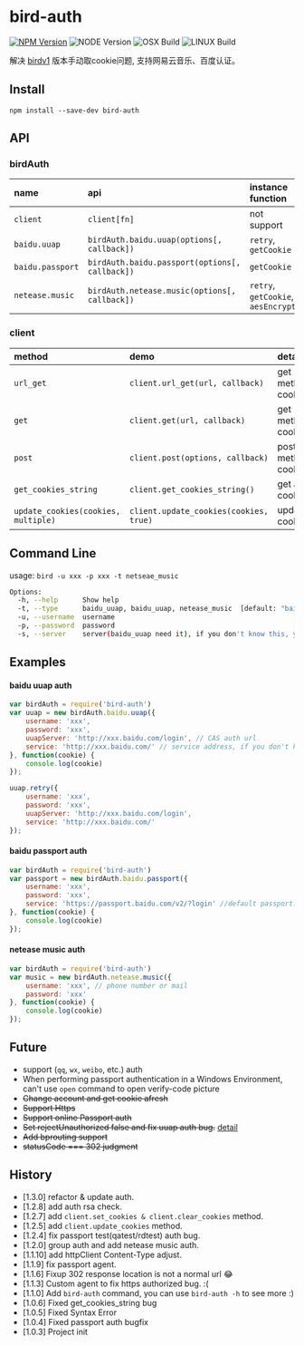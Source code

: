 # bird-auth

[![NPM Version][npm-image]][npm-url]
![NODE Version][node-image]
![OSX Build][osx-image]
![LINUX Build][liunx-image]

解决 [birdv1](https://github.com/weger/bird) 版本手动取cookie问题, 支持网易云音乐、百度认证。

## Install

`npm install --save-dev bird-auth`

## API

### birdAuth

| name | api | instance function |
| :----- | :----- | :----- |
| `client` | `client[fn]` | not support |
| `baidu.uuap` | `birdAuth.baidu.uuap(options[, callback])` | `retry`, `getCookie` |
| `baidu.passport`| `birdAuth.baidu.passport(options[, callback])` | `getCookie` |
| `netease.music`| `birdAuth.netease.music(options[, callback])` | `retry`, `getCookie`, `aesEncrypt` |


### client

| method | demo | detail |
| :----- | :-- | :----- |
| `url_get` | `client.url_get(url, callback)` | get method(no cookie) |
| `get` | `client.get(url, callback)` | get method(with cookie) |
| `post` | `client.post(options, callback)` | post method(with cookie) |
| `get_cookies_string` | `client.get_cookies_string()` | get all cookies |
| `update_cookies(cookies, multiple)` | `client.update_cookies(cookies, true)` | update new cookies |


## Command Line

usage: `bird -u xxx -p xxx -t netseae_music`

```bash
Options:
  -h, --help      Show help                                            [boolean]
  -t, --type      baidu_uuap, baidu_uuap, netease_music  [default: "baidu_uuap"]
  -u, --username  username                                            [required]
  -p, --password  password                                            [required]
  -s, --server    server(baidu_uuap need it), if you don't know this, you can logout you system and get url.
```


## Examples

#### baidu uuap auth

```javascript
var birdAuth = require('bird-auth')
var uuap = new birdAuth.baidu.uuap({
    username: 'xxx',
    password: 'xxx',
    uuapServer: 'http://xxx.baidu.com/login', // CAS auth url 
    service: 'http://xxx.baidu.com/' // service address, if you don't know this url, you can logout you system, and get `service` parameters
}, function(cookie) {
    console.log(cookie)
});

uuap.retry({
    username: 'xxx',
    password: 'xxx',
    uuapServer: 'http://xxx.baidu.com/login',
    service: 'http://xxx.baidu.com/'
});
```

#### baidu passport auth

```javascript
var birdAuth = require('bird-auth')
var passport = new birdAuth.baidu.passport({
    username: 'xxx',
    password: 'xxx',
    service: 'https://passport.baidu.com/v2/?login' //default passport.baidu.com
}, function(cookie) {
    console.log(cookie)
});
```

#### netease music auth

```javascript
var birdAuth = require('bird-auth')
var music = new birdAuth.netease.music({
    username: 'xxx', // phone number or mail
    password: 'xxx'
}, function(cookie) {
    console.log(cookie)
});
```


## Future

- support (`qq`, `wx`, `weibo`, etc.) auth
- When performing passport authentication in a Windows Environment, can't use `open` command to open verify-code picture
- <s>Change account and get cookie afresh</s>
- <s>Support Https</s>
- <s>Support online Passport auth</s>
- <s>Set rejectUnauthorized false and fix uuap auth bug.</s> [detail](http://stackoverflow.com/questions/20082893/unable-to-verify-leaf-signature)
- <s>Add bprouting support</s>
- <s>statusCode === 302 judgment</s>

## History

- [1.3.0] refactor & update auth.
- [1.2.8] add auth rsa check.
- [1.2.7] add `client.set_cookies & client.clear_cookies` method.
- [1.2.5] add `client.update_cookies` method.
- [1.2.4] fix passport test(qatest/rdtest) auth bug.
- [1.2.0] group auth and add netease music auth.
- [1.1.10] add httpClient Content-Type adjust.
- [1.1.9] fix passport agent.
- [1.1.6] Fixup 302 response location is not a normal url 😂
- [1.1.3] Custom agent to fix https authorized bug. :(
- [1.1.0] Add `bird-auth` command, you can use `bird-auth -h` to see more :)
- [1.0.6] Fixed get_cookies_string bug
- [1.0.5] Fixed Syntax Error
- [1.0.4] Fixed passport auth bugfix
- [1.0.3] Project init

[npm-image]: https://img.shields.io/badge/npm-v1.2.8-blue.svg
[npm-url]: https://npmjs.org/package/bird-auth
[node-image]: https://img.shields.io/badge/node-v0.12.0%2B-yellow.svg
[osx-image]: https://img.shields.io/badge/OSX-passing-brightgreen.svg
[liunx-image]: https://img.shields.io/badge/Liunx-passing-brightgreen.svg